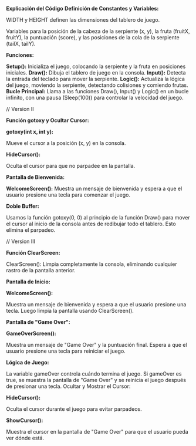 **Explicación del Código**
**Definición de Constantes y Variables:**

WIDTH y HEIGHT definen las dimensiones del tablero de juego.

Variables para la posición de la cabeza de la serpiente (x, y), la fruta (fruitX, fruitY), la puntuación (score), y las posiciones de la cola de la serpiente (tailX, tailY).

**Funciones:**

**Setup():**
Inicializa el juego, colocando la serpiente y la fruta en posiciones iniciales.
**Draw():**
Dibuja el tablero de juego en la consola.
**Input():**
Detecta la entrada del teclado para mover la serpiente.
**Logic():**
Actualiza la lógica del juego, moviendo la serpiente, detectando colisiones y comiendo frutas.
**Bucle Principal:**
Llama a las funciones Draw(), Input() y Logic() en un bucle infinito, con una pausa (Sleep(100)) para controlar la velocidad del juego.

// Version II

**Función gotoxy y Ocultar Cursor:**

**gotoxy(int x, int y):**

Mueve el cursor a la posición (x, y) en la consola.

**HideCursor():**

Oculta el cursor para que no parpadee en la pantalla.

**Pantalla de Bienvenida:**

**WelcomeScreen():**
Muestra un mensaje de bienvenida y espera a que el usuario presione una tecla para comenzar el juego.

**Doble Buffer:**

Usamos la función gotoxy(0, 0) al principio de la función Draw() para mover el cursor al inicio de la consola antes de redibujar todo el tablero. Esto elimina el parpadeo.

// Version III

**Función ClearScreen:**

ClearScreen(): Limpia completamente la consola, eliminando cualquier rastro de la pantalla anterior.

**Pantalla de Inicio:**

**WelcomeScreen():**

Muestra un mensaje de bienvenida y espera a que el usuario presione una tecla. Luego limpia la pantalla usando ClearScreen().

**Pantalla de "Game Over":**

**GameOverScreen():**

Muestra un mensaje de "Game Over" y la puntuación final. Espera a que el usuario presione una tecla para reiniciar el juego.

**Lógica de Juego:**

La variable gameOver controla cuándo termina el juego. Si gameOver es true, se muestra la pantalla de "Game Over" y se reinicia el juego después de presionar una tecla.
Ocultar y Mostrar el Cursor:

**HideCursor():**

Oculta el cursor durante el juego para evitar parpadeos.

**ShowCursor():**

Muestra el cursor en la pantalla de "Game Over" para que el usuario pueda ver dónde está.
